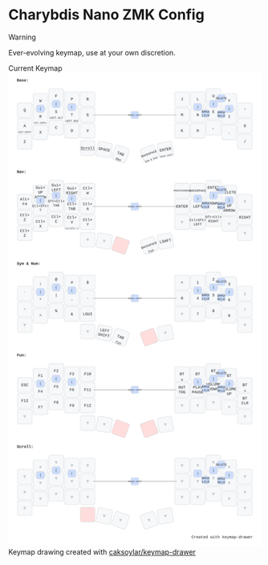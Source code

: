 # Charybdis Nano ZMK Config
>[!WARNING]
>Ever-evolving keymap, use at your own discretion. 

Current Keymap
![Current Keymap](keymap-drawer/keymap.svg)
Keymap drawing created with [caksoylar/keymap-drawer](https://github.com/caksoylar/keymap-drawer)

